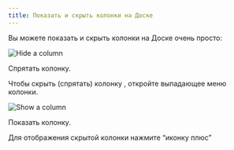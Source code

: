 ```yaml
---
title: Показать и скрыть колонки на Доске
---
```


Вы можете показать и скрыть колонки на Доске очень просто:

![Hide a column](/images/v1/hide-column.png)

Спрятать колонку.

Чтобы скрыть (спрятать) колонку , откройте выпадающее меню колонки.

![Show a column](/images/v1/show-column.png)

Показать колонку.

Для отображения скрытой колонки нажмите “иконку плюс”
